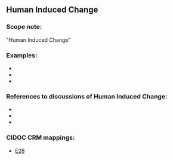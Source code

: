 
## Human Induced Change 

###  Scope note: 
"Human Induced Change" 

### Examples: 

* 
* 
* 

### References to discussions of Human Induced Change:

* 

* 

* 

### CIDOC CRM mappings: 

* [E28](http://www.cidoc-crm.org/entity/e28-conceptual-object/version-6.2)




